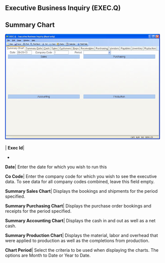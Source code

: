 ## Executive Business Inquiry (EXEC.Q)
<PageHeader />

## Summary Chart

![](./EXEC-Q-1.jpg)

| **Exec Id**|

-  
**Date**|  Enter the date for which you wish to run this

**Co Code**|  Enter the company code for which you wish to see the executive
data. To see data for all company codes combined, leave this field empty.

**Summary Sales Chart**|  Displays the bookings and shipments for the period
specified.

**Summary Purchasing Chart**|  Displays the purchase order bookings and
receipts for the period specified.

**Summary Accounting Chart**|  Displays the cash in and out as well as a net
cash.

**Summary Production Chart**|  Displays the material, labor and overhead that
were applied to production as well as the completions from production.

**Chart Period**|  Select the criteria to be used when displaying the charts.
The options are Month to Date or Year to Date.


<badge text= "Version 8.10.57 " vertical="middle" />

<PageFooter />
